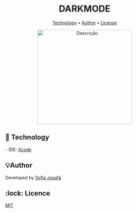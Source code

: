 <h1 align="center">DARKMODE</h1>
<p align="center">
 <a href="#technology">Technology</a> • 
 <a href="#author">Author</a> •
 <a href="#licence">License</a>
</p>
<p align="center">
  <img src="https://github.com/user-attachments/assets/0e31842b-532e-4918-8940-5b79c808b4eb" alt="Descrição" width="300">
</p>


<h2 id=technology>🔎 Technology</h2>
- IDE: <a href="https://developer.apple.com/xcode/">Xcode</a><br>

<h2 id=author>💡Author</h2>
Developed by <a href="https://www.linkedin.com/in/sofia-josaf%C3%A1-062a18310/" target="_blank">Sofia Josafá</a>


<h2 id=licence>:lock: Licence</h2>
<a href="https://github.com/sosojosafars/csharp-unit-test-programada-mente/blob/main/LICENSE" target="_blank">MIT</a>

